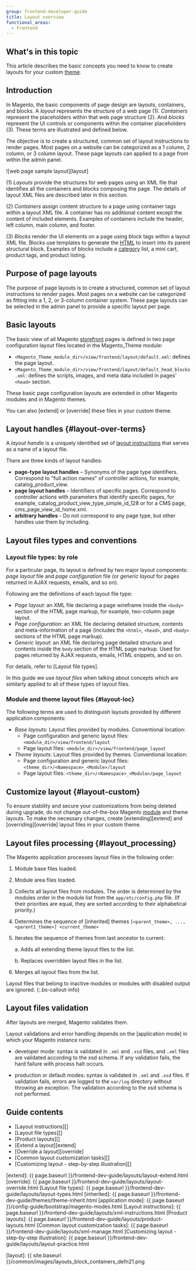 ```yaml
---
group: frontend-developer-guide
title: Layout overview
functional_areas:
  - Frontend
---
```

## What's in this topic

This article describes the basic concepts you need to know to create layouts for your custom [theme](https://glossary.magento.com/theme).

## Introduction

In Magento, the basic components of page design are layouts, containers, and blocks. A *layout* represents the structure of a web page (1). *Containers* represent the placeholders within that web page structure (2). And *blocks* represent the UI controls or components within the container placeholders (3). These terms are illustrated and defined below.

The objective is to create a structured, common set of layout instructions to render pages. Most pages on a website can be categorized as a 1 column, 2 column, or 3 column layout. These page layouts can applied to a page from within the admin panel.

![web page sample layout][layout]

(1) *Layouts* provide the structures for web pages using an XML file that identifies all the containers and blocks composing the page. The details of layout XML files are described later in this section.

(2) *Containers* assign content structure to a page using container tags within a layout XML file. A container has no additional content except the content of included elements. Examples of containers include the header, left column, main column, and footer.

(3) *Blocks* render the UI elements on a page using block tags within a layout XML file. Blocks use templates to generate the [HTML](https://glossary.magento.com/html) to insert into its parent structural block. Examples of blocks include a [category](https://glossary.magento.com/category) list, a mini cart, product tags, and product listing.

## Purpose of page layouts

The purpose of page layouts is to create a structured, common set of layout instructions to render pages. Most pages on a website can be categorized as fitting into a 1, 2, or 3-column container system. These page layouts can be selected in the admin panel to provide a specific layout per page.

## Basic layouts

The basic view of all Magento [storefront](https://glossary.magento.com/storefront) pages is defined in two page configuration layout files located in the Magento_Theme module:

*  `<Magento_Theme_module_dir>/view/frontend/layout/default.xml`: defines the page layout.
*  `<Magento_Theme_module_dir>/view/frontend/layout/default_head_blocks.xml`: defines the scripts, images, and meta data included in pages' `<head>` section.

These basic page configuration layouts are extended in other Magento modules and in Magento themes.

You can also [extend] or [override] these files in your custom theme.

## Layout handles {#layout-over-terms}

A *layout handle* is a uniquely identified set of [layout instructions](https://glossary.magento.com/layout-instructions) that serves as a name of a layout file.

There are three kinds of layout handles:

*  **page-type layout handles** – Synonyms of the page type identifiers. Correspond to "full action names" of controller actions, for example, catalog_product_view.
*  **page layout handles** – Identifiers of specific pages. Correspond to controller actions with parameters that identify specific pages, for example, catalog_product_view_type_simple_id_128 or for a CMS page, cms_page_view_id_home.xml.
*  **arbitrary handles** - Do not correspond to any page type, but other handles use them by including.

## Layout files types and conventions

### Layout file types: by role

For a particular page, its layout is defined by two major layout components: *page layout* file and *page configuration* file (or *generic layout* for pages returned in AJAX requests, emails, and so on).

Following are the definitions of each layout file type:

*  *Page layout*: an XML file declaring a page wireframe inside the `<body>` section of the HTML page markup, for example, two-column page layout.
*  *Page configuration*: an XML file declaring detailed structure, contents and meta-information of a page (includes the `<html>`, `<head>`, and `<body>` sections of the HTML page markup).
*  *Generic layout*: an XML file declaring page detailed structure and contents inside the `body` section of the HTML page markup. Used for pages returned by AJAX requests, emails, HTML snippets, and so on.

For details, refer to [Layout file types].

In this guide we use *layout files* when talking about concepts which are similarly applied to all of these types of layout files.

### Module and theme layout files {#layout-loc}

The following terms are used to distinguish layouts provided by different application components:

*  *Base layouts*: Layout files provided by modules. Conventional location:
   *  Page configuration and generic layout files: `<module_dir>/view/frontend/layout`
   *  Page layout files: `<module_dir>/view/frontend/page_layout`
*  *Theme layouts*: Layout files provided by themes. Conventional location:
   *  Page configuration and generic layout files: `<theme_dir>/<Namespace>_<Module>/layout`
   *  Page layout files: `<theme_dir>/<Namespace>_<Module>/page_layout`

## Customize layout {#layout-custom}

To ensure stability and secure your customizations from being deleted during upgrade, do not change out-of-the-box Magento [module](https://glossary.magento.com/module) and theme layouts.
To make the necessary changes, create [extending][extend] and [overriding][override] layout files in your custom theme.

## Layout files processing {#layout_processing}

The Magento application processes layout files in the following order:

1. Module base files loaded.
1. Module area files loaded.
1. Collects all layout files from modules. The order is determined by the modules order in the module list from the `app/etc/config.php` file. (If their priorities are equal, they are sorted according to their alphabetical priority.)
1. Determines the sequence of [inherited] themes `[<parent_theme>, ..., <parent1_theme>] <current_theme>`
1. Iterates the sequence of themes from last ancestor to current:

   a. Adds all extending theme layout files to the list.

   b. Replaces overridden layout files in the list.

1. Merges all layout files from the list.

Layout files that belong to inactive modules or modules with disabled output are ignored.
 {:.bs-callout-info}

## Layout files validation

After layouts are merged, Magento validates them.

Layout validations and error handling depends on the [application mode] in which your Magento instance runs:

*  developer mode: syntax is validated in `.xml` and `.xsd` files, and `.xml` files are validated according to the xsd schema. If any validation fails, the hard failure with process halt occurs.

*  production or default modes: syntax is validated in `.xml` and `.xsd` files. If validation fails, errors are logged to the `var/log` directory without throwing an exception. The validation according to the xsd schema is not performed.

## Guide contents

*  [Layout instructions][]
*  [Layout file types][]
*  [Product layouts][]
*  [Extend a layout][extend]
*  [Override a layout][override]
*  [Common layout customization tasks][]
*  [Customizing layout - step-by-step illustration][]

<!-- Link definitions -->
[extend]: {{ page.baseurl }}/frontend-dev-guide/layouts/layout-extend.html
[override]: {{ page.baseurl }}/frontend-dev-guide/layouts/layout-override.html
[Layout file types]: {{ page.baseurl }}/frontend-dev-guide/layouts/layout-types.html
[inherited]: {{ page.baseurl }}/frontend-dev-guide/themes/theme-inherit.html
[application mode]: {{ page.baseurl }}/config-guide/bootstrap/magento-modes.html
[Layout instructions]: {{ page.baseurl }}/frontend-dev-guide/layouts/xml-instructions.html
[Product layouts]: {{ page.baseurl }}/frontend-dev-guide/layouts/product-layouts.html
[Common layout customization tasks]: {{ page.baseurl }}/frontend-dev-guide/layouts/xml-manage.html
[Customizing layout - step-by-step illustration]: {{ page.baseurl }}/frontend-dev-guide/layouts/layout-practice.html

<!-- Image Definitions -->
[layout]: {{ site.baseurl }}/common/images/layouts_block_containers_defn21.png
